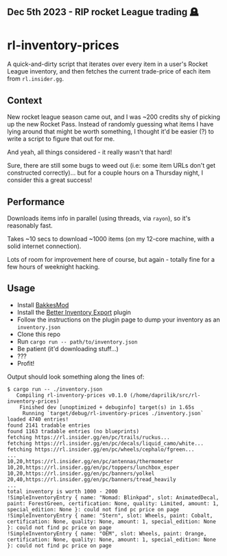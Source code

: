 ## Dec 5th 2023 - RIP rocket League trading 🪦

# rl-inventory-prices

A quick-and-dirty script that iterates over every item in a user's Rocket League
inventory, and then fetches the current trade-price of each item from
`rl.insider.gg`.

## Context

New rocket league season came out, and I was ~200 credits shy of picking up the
new Rocket Pass. Instead of randomly guessing what items I have lying around
that might be worth something, I thought it'd be easier (?) to write a script to
figure that out for me.

And yeah, all things considered - it really wasn't that hard!

Sure, there are still some bugs to weed out (i.e: some item URLs don't get
constructed correctly)... but for a couple hours on a Thursday night, I consider
this a great success!

## Performance

Downloads items info in parallel (using threads, via `rayon`), so it's
reasonably fast.

Takes ~10 secs to download ~1000 items (on my 12-core machine, with a solid
internet connection).

Lots of room for improvement here of course, but again - totally fine for a few
hours of weeknight hacking.

## Usage

- Install [BakkesMod](https://bakkesplugins.com/)
- Install the [Better Inventory Export](https://bakkesplugins.com/plugins/view/155) plugin
- Follow the instructions on the plugin page to dump your inventory as an `inventory.json`
- Clone this repo
- Run `cargo run -- path/to/inventory.json`
- Be patient (it'd downloading stuff...)
- ???
- Profit!

Output should look something along the lines of:

```
$ cargo run -- ./inventory.json
   Compiling rl-inventory-prices v0.1.0 (/home/daprilik/src/rl-inventory-prices)
    Finished dev [unoptimized + debuginfo] target(s) in 1.65s
     Running `target/debug/rl-inventory-prices ./inventory.json`
loaded 4740 entries!
found 2141 tradable entries
found 1163 tradable entries (no blueprints)
fetching https://rl.insider.gg/en/pc/trails/ruckus...
fetching https://rl.insider.gg/en/pc/decals/liquid_camo/white...
fetching https://rl.insider.gg/en/pc/wheels/cephalo/fgreen...
...
10,20,https://rl.insider.gg/en/pc/antennas/thermometer
10,20,https://rl.insider.gg/en/pc/toppers/lunchbox_esper
10,20,https://rl.insider.gg/en/pc/banners/yolkel
20,40,https://rl.insider.gg/en/pc/banners/tread_heavily
...
total inventory is worth 1000 - 2000
!SimpleInventoryEntry { name: "Nomad: Blinkpad", slot: AnimatedDecal, paint: ForestGreen, certification: None, quality: Limited, amount: 1, special_edition: None }: could not find pc price on page
!SimpleInventoryEntry { name: "Stern", slot: Wheels, paint: Cobalt, certification: None, quality: None, amount: 1, special_edition: None }: could not find pc price on page
!SimpleInventoryEntry { name: "OEM", slot: Wheels, paint: Orange, certification: None, quality: None, amount: 1, special_edition: None }: could not find pc price on page
```
